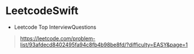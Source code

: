 # LeetcodeSwift
- Leetcode Top InterviewQuestions 
> https://leetcode.com/problem-list/93afdecd8402495fa94c8fb4b98be8fd/?difficulty=EASY&page=1
